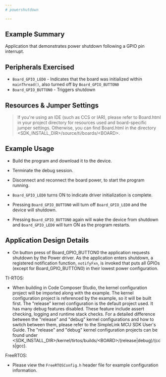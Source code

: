 ```yaml
---
# powershutdown

---
```


## Example Summary

Application that demonstrates power shutdown following a GPIO pin interrupt.

## Peripherals Exercised

* `Board_GPIO_LED0` - Indicates that the board was initialized within
`mainThread()`, also turned off by `Board_GPIO_BUTTON0`
* `Board_GPIO_BUTTON0` - Triggers shutdown

## Resources & Jumper Settings

> If you're using an IDE (such as CCS or IAR), please refer to Board.html in
your project directory for resources used and board-specific jumper settings.
Otherwise, you can find Board.html in the directory
&lt;SDK_INSTALL_DIR&gt;/source/ti/boards/&lt;BOARD&gt;.

## Example Usage

* Build the program and download it to the device.

* Terminate the debug session.

* Disconnect and reconnect the board power, to start the program running.

* `Board_GPIO_LED0` turns ON to indicate driver initialization is complete.

* Pressing `Board_GPIO_BUTTON0` will turn off `Board_GPIO_LED0` and the device
will shutdown.

* Pressing `Board_GPIO_BUTTON0` again will wake the device from shutdown and
`Board_GPIO_LED0` will turn ON as the program restarts.


## Application Design Details

* On button press of Board_GPIO_BUTTON0 the application requests shutdown by
the Power driver. As the application enters shutdown, a registered notification
function, `notifyFxn`, is invoked that puts all GPIOs (except for
 Board_GPIO_BUTTON0) in their lowest power configuration.

TI-RTOS:

* When building in Code Composer Studio, the kernel configuration project will
be imported along with the example. The kernel configuration project is
referenced by the example, so it will be built first. The "release" kernel
configuration is the default project used. It has many debug features disabled.
These feature include assert checking, logging and runtime stack checks. For a
detailed difference between the "release" and "debug" kernel configurations and
how to switch between them, please refer to the SimpleLink MCU SDK User's
Guide. The "release" and "debug" kernel configuration projects can be found
under &lt;SDK_INSTALL_DIR&gt;/kernel/tirtos/builds/&lt;BOARD&gt;/(release|debug)/(ccs|gcc).

FreeRTOS:

* Please view the `FreeRTOSConfig.h` header file for example configuration
information.

